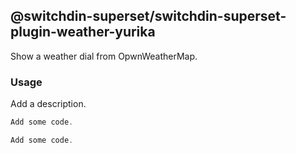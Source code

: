## @switchdin-superset/switchdin-superset-plugin-weather-yurika

Show a weather dial from OpwnWeatherMap.

### Usage

Add a description.


```js
Add some code.
```

```js
Add some code.
```

